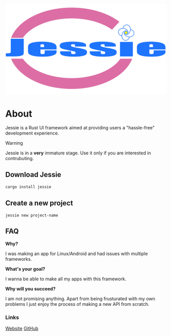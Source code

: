 <p><img src="https://github.com/jessie-framework/jessie/blob/e96bfca67dd6e8263c258ae266690b189ffc4d42/jessie-assets/jessielogo.png"></p>

# About

Jessie is a Rust UI framework aimed at providing users a "hassle-free" development experience.

>[!WARNING]
>Jessie is in a **very** immature stage. Use it only if you are interested in contrubuting.

## Download Jessie

```sh
cargo install jessie
```

## Create a new project

```sh
jessie new project-name
```

## FAQ

**Why?**

I was making an app for Linux/Android and had issues with multiple frameworks.

**What's your goal?**

I wanna be able to make all my apps with this framework.

**Why will you succeed?**

I am not promising anything. Apart from being frusturated with my own problems I just enjoy the process of making a new API from scratch.


### Links

[Website](https://www.jessie.rs)
[GitHub](https://github.com/jessie-framework/jessie)
